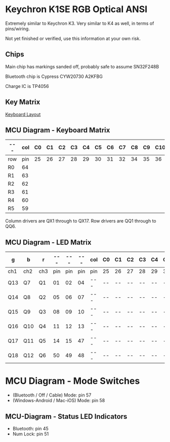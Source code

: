 # Keychron K1SE RGB Optical ANSI

Extremely similar to Keychron K3. Very similar to K4 as well, in terms of pins/wiring.

Not yet finished or verified, use this information at your own risk.

## Chips

Main chip has markings sanded off, probably safe to assume SN32F248B

Bluetooth chip is Cypress CYW20730 A2KFBG

Charge IC is TP4056

## Key Matrix

[Keyboard Layout](http://www.keyboard-layout-editor.com/##@_backcolor=#2a242e&name=Keychron%20K1%20SE&switchMount=cherry&plate:true;&@_c=#ba3113&t=#b3b3b3&p=OEM%20R4&a:5;&=esc&_c=#cccccc&t=#194bff%0A#194bff%0A#8a8a8a%0A#8a8a8a%0A%0A%0A#194bff%0A#8a8a8a%0A#8a8a8a%0A%0A#8a8a8a&p=&a:4&fa@:1&:1&:0&:0&:0&:0&:0&:0&:1&:0&:1;&d:true;&=%3Ci%20class/='fa%20fa-circle'%3E%3C//i%3E%0A%3Ci%20class/='fa%20fa-circle'%3E%3C//i%3E%0A%0A%0A%0A%0A%0A%0Acaps%0A%0ABT&_c=#44404a&t=#a6a6a6&p=OEM%20R4&a:5&f:3;&=%3Ci%20class/='kb%20kb-Unicode-Screen-Dim'%3E%3C//i%3E%0AF1&_f:3;&=%3Ci%20class/='kb%20kb-Unicode-Screen-Bright'%3E%3C//i%3E%0AF2&_f:3;&=%0AF3&_f:3;&=%0AF4&_x:0.5&c=#534d5c&f:3;&=%0AF5&_f:3;&=%0AF6&_fa@:6;;&=%3Ci%20class/='fa%20fa-backward'%3E%3C//i%3E%0AF7&_fa@:4;;&=%3Ci%20class/='fa%20fa-play'%3E%3C//i%3E%3Ci%20class/='fa%20fa-pause'%3E%3C//i%3E%0AF8&_x:0.5&c=#44404a&fa@:5;;&=%3Ci%20class/='fa%20fa-forward'%3E%3C//i%3E%0AF9&_fa@:6;;&=%3Ci%20class/='fa%20fa-volume-off'%3E%3C//i%3E%0AF10&=%3Ci%20class/='fa%20fa-volume-down'%3E%3C//i%3E%0AF11&=%3Ci%20class/='fa%20fa-volume-up'%3E%3C//i%3E%0AF12&_x:0.25&c=#534d5c&f:3;&=print%20screen&_f:3;&=voice%20cmd&_c=#ba3113&t=#b3b3b3&f:3;&=%3Ci%20class/='fa%20fa-lightbulb-o'%3E%3C//i%3E;&@_c=#534d5c&t=#a6a6a6&f:3;&=%60%20~&_c=#44404a&a:4&fa@:6&:0&:0&:1;;&=%0A%0A%0ABT1%0A%0A%0A%0A%0A1%20!&=%0A%0A%0ABT2%0A%0A%0A%0A%0A2%20/@&=%0A%0A%0ABT3%0A%0A%0A%0A%0A3%20#&_a:5&f:3;&=4%20$&_f:3;&=5%20%25&_f:3;&=6%20%5E&_f:3;&=7%20/&&_f:3;&=8%20*&_f:3;&=9%20(&_f:3;&=0%20)&_f:3;&=-%20/_&_f:3;&=/=%20+&_c=#534d5c&f:7&w:2;&=%3Ci%20class/='kb%20kb-Arrows-Left'%3E%3C//i%3E&_x:0.25&f:3;&=ins&=home&_a:4;&=page%20up;&@_p=OEM%20R3&a:5&w:1.5;&=tab&_c=#44404a;&=Q&=W&=E&=R&=T&=Y&=U&=I&=O&=P&=%5B%20%7B&=%5D%20%7D&_c=#534d5c&w:1.5;&=%5C%20%7C&_x:0.25&p=OEM%20R4;&=del&=end&_a:4;&=page%20down;&@_p=OEM%20R2&a:5&w:1.75;&=caps&_c=#44404a;&=A&=S&=D&_n:true;&=F&=G&=H&_n:true;&=J&=K&=L&=/;%20/:&='%20%22&_c=#534d5c&f:7&w:2.25;&=%3Ci%20class/='kb%20kb-Return-2'%3E%3C//i%3E;&@_p=OEM%20R1&f:3&w:2.25;&=shift&_c=#44404a;&=Z&=X&=C&=V&=B&=N&=M&=,%20%3C&=.%20%3E&=//%20?&_c=#534d5c&w:2.75;&=shift&_x:1.25&c=#44404a&n:true;&=%3Ci%20class/='fa%20fa-angle-up'%3E%3C//i%3E;&@_c=#534d5c&w:1.25;&=control&_w:1.25;&=win&_w:1.25;&=alt&_c=#44404a&p=OEM%20SPACE&w:6.25;&=/&mdash/;/&mdash/;/&mdash/;/&mdash/;/&mdash/;&_c=#534d5c&p=OEM%20R1&w:1.25;&=alt&_w:1.25;&=win&_w:1.25;&=fn&_w:1.25;&=control&_x:0.25&c=#44404a;&=%3Ci%20class/='fa%20fa-angle-left'%3E%3C//i%3E&=%3Ci%20class/='fa%20fa-angle-down'%3E%3C//i%3E&=%3Ci%20class/='fa%20fa-angle-right'%3E%3C//i%3E)

## MCU Diagram - Keyboard Matrix

| --- | col | C0 | C1 | C2 | C3 | C4 | C5 | C6 | C7 | C8 | C9 | C10 | C11 | C12 | C13 | C14 | C15 | C16 |
| --- | --- | -- | -- | -- | -- | -- | -- | -- | -- | -- | -- | --- | --- | --- | --- | --- | --- | --- |
| row | pin | 25 | 26 | 27 | 28 | 29 | 30 | 31 | 32 | 34 | 35 | 36  | 37  | 38  | 39  | 40  | 41  | 42  |
| R0  | 64  |    |    |    |    |    |    |    |    |    |    |     |     |     |     |     |     |     |
| R1  | 63  |    |    |    |    |    |    |    |    |    |    |     |     |     |     |     |     |     |
| R2  | 62  |    |    |    |    |    |    |    |    |    |    |     |     |     |     |     |     |     |
| R3  | 61  |    |    |    |    |    |    |    |    |    |    |     |     |     |     |     |     |     |
| R4  | 60  |    |    |    |    |    |    |    |    |    |    |     |     |     |     |     |     |     |
| R5  | 59  |    |    |    |    |    |    |    |    |    |    |     |     |     |     |     |     |     |

Column drivers are QX1 through to QX17. Row drivers are QQ1 through to QQ6.

## MCU Diagram - LED Matrix

|   g  |   b  |   r  |  --- |  --- |  --- | col | C0 | C1 | C2 | C3 | C4 | C5 | C6 | C7 | C8 | C9 | C10 | C11 | C12 | C13 | C14 | C15 | C16 |
|  --- |  --- |  --- |  --- |  --- |  --- | --- | -- | -- | -- | -- | -- | -- | -- | -- | -- | -- | --  | --  | --  | --  | --  | --  | --  |
|  ch1 |  ch2 |  ch3 |  pin |  pin |  pin | pin | 25 | 26 | 27 | 28 | 29 | 30 | 31 | 32 | 34 | 35 | 36  | 37  | 38  | 39  | 40  | 41  | 42  |
|  Q13 |  Q7  |  Q1  |  01  |  02  |  04  | --- | -- | -- | -- | -- | -- | -- | -- | -- | -- | -- | --- | --- | --- | --- | --- | --- | --- |
|  Q14 |  Q8  |  Q2  |  05  |  06  |  07  | --- | -- | -- | -- | -- | -- | -- | -- | -- | -- | -- | --- | --- | --- | --- | --- | --- | --- |
|  Q15 |  Q9  |  Q3  |  08  |  09  |  10  | --- | -- | -- | -- | -- | -- | -- | -- | -- | -- | -- | --- | --- | --- | --- | --- | --- | --- |
|  Q16 |  Q10 |  Q4  |  11  |  12  |  13  | --- | -- | -- | -- | -- | -- | -- | -- | -- | -- | -- | --- | --- | --- | --- | --- | --- | --- |
|  Q17 |  Q11 |  Q5  |  14  |  15  |  47  | --- | -- | -- | -- | -- | -- | -- | -- | -- | -- | -- | --- | --- | --- | --- | --- | --- | --- |
|  Q18 |  Q12 |  Q6  |  50  |  49  |  48  | --- | -- | -- | -- | -- | -- | -- | -- | -- | -- | -- | --- | --- | --- | --- | --- | --- | --- |

# MCU Diagram - Mode Switches

- (Bluetooth / Off / Cable) Mode: pin 57
- (Windows-Android / Mac-iOS) Mode: pin 58

## MCU-Diagram - Status LED Indicators

- Bluetooth: pin 45
- Num Lock: pin 51
